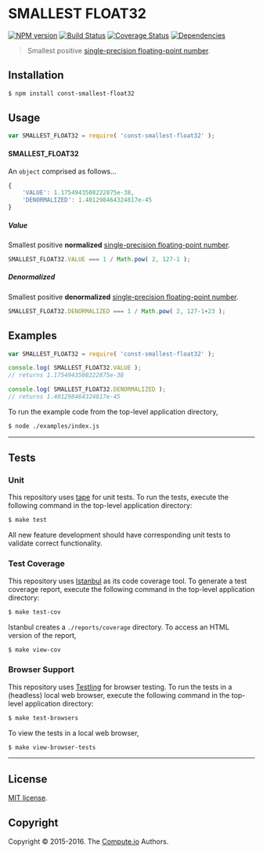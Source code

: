 SMALLEST FLOAT32
===
[![NPM version][npm-image]][npm-url] [![Build Status][build-image]][build-url] [![Coverage Status][coverage-image]][coverage-url] [![Dependencies][dependencies-image]][dependencies-url]

> Smallest positive [single-precision floating-point number][ieee754].


## Installation

``` bash
$ npm install const-smallest-float32
```


## Usage

``` javascript
var SMALLEST_FLOAT32 = require( 'const-smallest-float32' );
```

#### SMALLEST_FLOAT32

An `object` comprised as follows...

``` javascript
{
	'VALUE': 1.1754943508222875e-38,
	'DENORMALIZED': 1.401298464324817e-45
}
```


##### Value

Smallest positive __normalized__ [single-precision floating-point number][ieee754].

``` javascript
SMALLEST_FLOAT32.VALUE === 1 / Math.pow( 2, 127-1 );
```


##### Denormalized

Smallest positive __denormalized__ [single-precision floating-point number][ieee754].

``` javascript
SMALLEST_FLOAT32.DENORMALIZED === 1 / Math.pow( 2, 127-1+23 );
```


## Examples

``` javascript
var SMALLEST_FLOAT32 = require( 'const-smallest-float32' );

console.log( SMALLEST_FLOAT32.VALUE );
// returns 1.1754943508222875e-38

console.log( SMALLEST_FLOAT32.DENORMALIZED );
// returns 1.401298464324817e-45
```

To run the example code from the top-level application directory,

``` bash
$ node ./examples/index.js
```


---
## Tests

### Unit

This repository uses [tape][tape] for unit tests. To run the tests, execute the following command in the top-level application directory:

``` bash
$ make test
```

All new feature development should have corresponding unit tests to validate correct functionality.


### Test Coverage

This repository uses [Istanbul][istanbul] as its code coverage tool. To generate a test coverage report, execute the following command in the top-level application directory:

``` bash
$ make test-cov
```

Istanbul creates a `./reports/coverage` directory. To access an HTML version of the report,

``` bash
$ make view-cov
```


### Browser Support

This repository uses [Testling][testling] for browser testing. To run the tests in a (headless) local web browser, execute the following command in the top-level application directory:

``` bash
$ make test-browsers
```

To view the tests in a local web browser,

``` bash
$ make view-browser-tests
```

<!-- [![browser support][browsers-image]][browsers-url] -->


---
## License

[MIT license](http://opensource.org/licenses/MIT). 


## Copyright

Copyright &copy; 2015-2016. The [Compute.io][compute-io] Authors.


[npm-image]: http://img.shields.io/npm/v/const-smallest-float32.svg
[npm-url]: https://npmjs.org/package/const-smallest-float32

[build-image]: http://img.shields.io/travis/const-io/smallest-float32/master.svg
[build-url]: https://travis-ci.org/const-io/smallest-float32

[coverage-image]: https://img.shields.io/codecov/c/github/const-io/smallest-float32/master.svg
[coverage-url]: https://codecov.io/github/const-io/smallest-float32?branch=master

[dependencies-image]: http://img.shields.io/david/const-io/smallest-float32.svg
[dependencies-url]: https://david-dm.org/const-io/smallest-float32

[dev-dependencies-image]: http://img.shields.io/david/dev/const-io/smallest-float32.svg
[dev-dependencies-url]: https://david-dm.org/dev/const-io/smallest-float32

[github-issues-image]: http://img.shields.io/github/issues/const-io/smallest-float32.svg
[github-issues-url]: https://github.com/const-io/smallest-float32/issues

[tape]: https://github.com/substack/tape
[istanbul]: https://github.com/gotwarlost/istanbul
[testling]: https://ci.testling.com

[compute-io]: https://github.com/compute-io/
[ieee754]: http://en.wikipedia.org/wiki/IEEE_754-1985